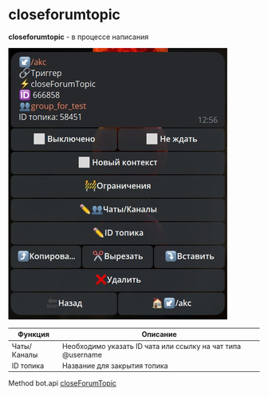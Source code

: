 # closeforumtopic

**closeforumtopic** - в процессе написания

![](./1.jpg)

| Функция | Описание |
| --- | --- | 
| Чаты/Каналы | Необходимо указать ID чата или ссылку на чат типа @username |
| ID топика | Название для закрытия топика |














Method bot.api [closeForumTopic](https://core.telegram.org/bots/api#closeforumtopic)